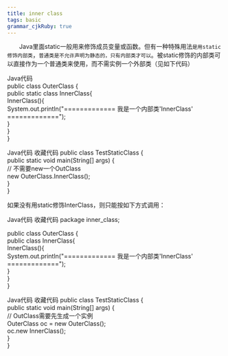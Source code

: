 ```yaml
---
title: inner class
tags: basic
grammar_cjkRuby: true
---
```



&emsp;&emsp;Java里面static一般用来修饰成员变量或函数。但有一种特殊用法`是用static修饰内部类`，`普通类是不允许声明为静态的，只有内部类才可以`。被static修饰的内部类可以直接作为一个普通类来使用，而不需实例一个外部类（见如下代码）

 


Java代码  
public class OuterClass {  
    public static class InnerClass{  
        InnerClass(){  
            System.out.println("============= 我是一个内部类'InnerClass' =============");  
        }  
    }  
}  
 

Java代码  收藏代码
public class TestStaticClass {  
    public static void main(String[] args) {  
        // 不需要new一个OutClass  
        new OuterClass.InnerClass();  
    }  
}  
 

 

如果没有用static修饰InterClass，则只能按如下方式调用：

 

 

 

Java代码  收藏代码
package inner_class;  
  
public class OuterClass {  
    public class InnerClass{  
        InnerClass(){  
            System.out.println("============= 我是一个内部类'InnerClass' =============");  
        }  
    }  
}  
 

 

Java代码  收藏代码
public class TestStaticClass {  
    public static void main(String[] args) {  
        // OutClass需要先生成一个实例  
        OuterClass oc = new OuterClass();  
        oc.new InnerClass();  
    }  
}  